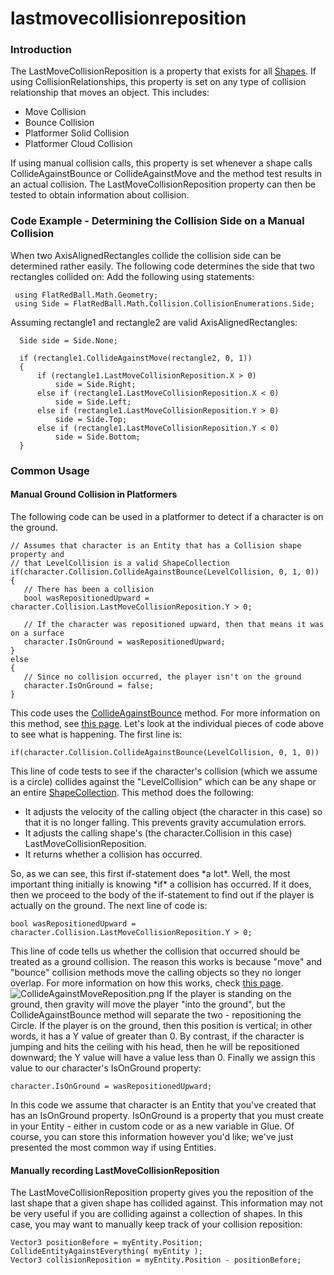 # lastmovecollisionreposition

### Introduction

The LastMoveCollisionReposition is a property that exists for all [Shapes](../../../../../../frb/docs/index.php). If using CollisionRelationships, this property is set on any type of collision relationship that moves an object. This includes:

* Move Collision
* Bounce Collision
* Platformer Solid Collision
* Platformer Cloud Collision

If using manual collision calls, this property is set whenever a shape calls CollideAgainstBounce or CollideAgainstMove and the method test results in an actual collision. The LastMoveCollisionReposition property can then be tested to obtain information about collision.

### Code Example - Determining the Collision Side on a Manual Collision

When two AxisAlignedRectangles collide the collision side can be determined rather easily. The following code determines the side that two rectangles collided on: Add the following using statements:

```
 using FlatRedBall.Math.Geometry;
 using Side = FlatRedBall.Math.Collision.CollisionEnumerations.Side;
```

Assuming rectangle1 and rectangle2 are valid AxisAlignedRectangles:

```
  Side side = Side.None;

  if (rectangle1.CollideAgainstMove(rectangle2, 0, 1))
  {
      if (rectangle1.LastMoveCollisionReposition.X > 0)
          side = Side.Right;
      else if (rectangle1.LastMoveCollisionReposition.X < 0)
          side = Side.Left;
      else if (rectangle1.LastMoveCollisionReposition.Y > 0)
          side = Side.Top;
      else if (rectangle1.LastMoveCollisionReposition.Y < 0)
          side = Side.Bottom;
  }
```

### Common Usage

#### Manual Ground Collision in Platformers

The following code can be used in a platformer to detect if a character is on the ground.

```
// Assumes that character is an Entity that has a Collision shape property and
// that LevelCollision is a valid ShapeCollection
if(character.Collision.CollideAgainstBounce(LevelCollision, 0, 1, 0))
{
   // There has been a collision
   bool wasRepositionedUpward = character.Collision.LastMoveCollisionReposition.Y > 0;

   // If the character was repositioned upward, then that means it was on a surface
   character.IsOnGround = wasRepositionedUpward;
}
else
{
   // Since no collision occurred, the player isn't on the ground
   character.IsOnGround = false;
}
```

This code uses the [CollideAgainstBounce](../../../../../../frb/docs/index.php) method. For more information on this method, see [this page](../../../../../../frb/docs/index.php). Let's look at the individual pieces of code above to see what is happening. The first line is:

```
if(character.Collision.CollideAgainstBounce(LevelCollision, 0, 1, 0))
```

This line of code tests to see if the character's collision (which we assume is a circle) collides against the "LevelCollision" which can be any shape or an entire [ShapeCollection](../../../../../../frb/docs/index.php). This method does the following:

* It adjusts the velocity of the calling object (the character in this case) so that it is no longer falling. This prevents gravity accumulation errors.
* It adjusts the calling shape's (the character.Collision in this case) LastMoveCollisionReposition.
* It returns whether a collision has occurred.

So, as we can see, this first if-statement does \*a lot\*. Well, the most important thing initially is knowing \*if\* a collision has occurred. If it does, then we proceed to the body of the if-statement to find out if the player is actually on the ground. The next line of code is:

```
bool wasRepositionedUpward = character.Collision.LastMoveCollisionReposition.Y > 0;
```

This line of code tells us whether the collision that occurred should be treated as a ground collision. The reason this works is because "move" and "bounce" collision methods move the calling objects so they no longer overlap. For more information on how this works, check [this page](../../../../../../frb/docs/index.php#Understanding_the_CollideAgainstMove_Implementation).![CollideAgainstMoveReposition.png](../../../../../../media/migrated_media-CollideAgainstMoveReposition.png) If the player is standing on the ground, then gravity will move the player "into the ground", but the CollideAgainstBounce method will separate the two - repositioning the Circle. If the player is on the ground, then this position is vertical; in other words, it has a Y value of greater than 0. By contrast, if the character is jumping and hits the ceiling with his head, then he will be repositioned downward; the Y value will have a value less than 0. Finally we assign this value to our character's IsOnGround property:

```
character.IsOnGround = wasRepositionedUpward;
```

In this code we assume that character is an Entity that you've created that has an IsOnGround property. IsOnGround is a property that you must create in your Entity - either in custom code or as a new variable in Glue. Of course, you can store this information however you'd like; we've just presented the most common way if using Entities.

#### Manually recording LastMoveCollisionReposition

The LastMoveCollisionReposition property gives you the reposition of the last shape that a given shape has collided against. This information may not be very useful if you are colliding against a collection of shapes. In this case, you may want to manually keep track of your collision reposition:

```
Vector3 positionBefore = myEntity.Position;
CollideEntityAgainstEverything( myEntity );
Vector3 collisionReposition = myEntity.Position - positionBefore;
```
